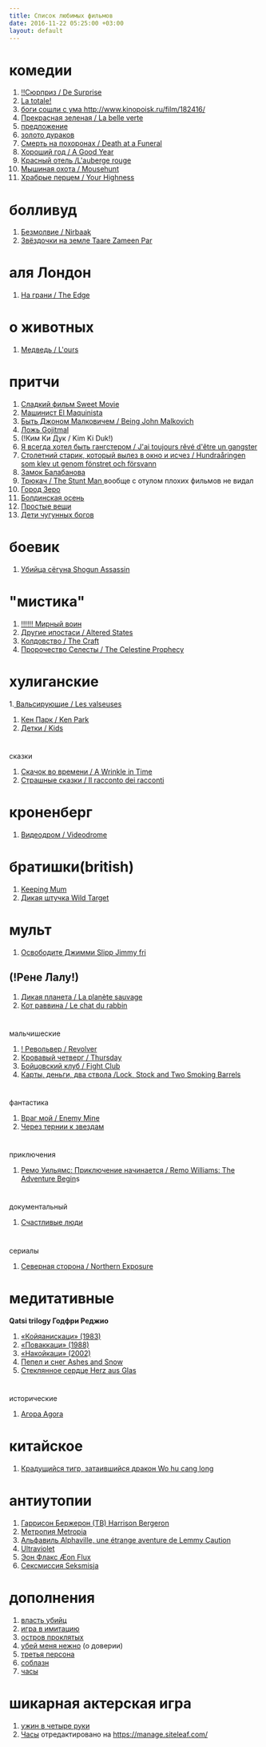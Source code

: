 ```yaml
---
title: Список любимых фильмов
date: 2016-11-22 05:25:00 +03:00
layout: default
---
```


# **комедии**

1. [ !!Cюрприз / De Surprise ](http://www.kinopoisk.ru/film/820220/)
1. [La totale! ](http://www.kinopoisk.ru/film/55057/)
1. [боги сошли с ума ](http://www.kinopoisk.ru/film/60285/)http://www.kinopoisk.ru/film/182416/
1. [Прекрасная зеленая / La belle verte](http://www.kinopoisk.ru/film/55035/)
1. [предложение](http://www.kinopoisk.ru/film/321842/)
1. [золото дураков](http://www.kinopoisk.ru/film/261668/)
1. [Смерть на похоронах / Death at a Funeral ](http://www.kinopoisk.ru/film/256498/)
1. [Хороший год / A Good Year ](http://www.kinopoisk.ru/film/77596/)
1. [Красный отель /L'auberge rouge ](http://www.kinopoisk.ru/film/271878/)
1. [Мышиная охота / Mousehunt ](http://www.kinopoisk.ru/film/6898/)
1. [Храбрые перцем / Your Highness ](http://www.kinopoisk.ru/film/455105/)


# болливуд

1. [Безмолвие / Nirbaak](http://www.kinopoisk.ru/film/883370/)  
1. [Звёздочки на земле Taare Zameen Par ](http://www.kinopoisk.ru/film/280562/)

# аля Лондон
1. [На грани / The Edge](http://www.kinopoisk.ru/film/3775/) 

# о животных
1. [Медведь / L'ours](http://www.kinopoisk.ru/film/22907/) 

# притчи

1. [Сладкий фильм Sweet Movie](http://www.kinopoisk.ru/film/93220/) 
1. [Машинист El Maquinista](http://www.kinopoisk.ru/film/5206/) 
1. [Быть Джоном Малковичем / Being John Malkovich ](http://www.kinopoisk.ru/film/462/)
1. [Ложь Gojitmal](http://www.kinopoisk.ru/film/81397/) 
1. \(!Ким Ки Дук / Kim Ki Duk!)
1. [Я всегда хотел быть гангстером / J'ai toujours rêvé d'être un gangster](http://www.kinopoisk.ru/film/264700/) 
1. [Столетний старик, который вылез в окно и исчез / Hundraåringen som klev ut genom fönstret och försvann](http://www.kinopoisk.ru/film/648731/) 
1. [Замок  Балабанова](http://www.kinopoisk.ru/film/41323/) 
1. [Трюкач / The Stunt Man ](http://www.kinopoisk.ru/film/7295/)
вообще с отулом плохих фильмов не видал
1. [Город Зеро ](http://www.kinopoisk.ru/film/44574/) 
1. [Болдинская осень](http://www.kinopoisk.ru/film/41509/) 
1. [Простые вещи](http://www.kinopoisk.ru/film/263978/) 
1. [Дети чугунных богов](http://www.kinopoisk.ru/film/41124/) 

# боевик
1. [Убийца сёгуна Shogun Assassin ](http://www.kinopoisk.ru/film/25323/)
 
# "мистика"
1. [!!!!!! Мирный воин    ](http://www.kinopoisk.ru/film/87161/)
1. [Другие ипостаси / Altered States ](http://www.kinopoisk.ru/film/1827/)
1. [Колдовство / The Craft ](http://www.kinopoisk.ru/film/13904/)
1. [Пророчество Селесты / The Celestine Prophecy ](http://kino.sampo.ru/entity/4982)

# хулиганские
1.[ Вальсирующие / Les valseuses ](http://www.kinopoisk.ru/film/20938/)
1. [Кен Парк / Ken Park](http://www.kinopoisk.ru/film/9485/video/) 
1. [Детки / Kids ](http://www.kinopoisk.ru/film/6384/) 

# 
сказки
1. [Скачок во времени / A Wrinkle in Time ](http://www.kinopoisk.ru/film/255316/)
1. [Страшные сказки / Il racconto dei racconti ](http://www.kinopoisk.ru/film/808175/)

# кроненберг
1. [Видеодром / Videodrome ](http://www.kinopoisk.ru/film/8853/)

# братишки(british)
1. [Keeping Mum](http://www.kinopoisk.ru/film/90827/)  
1. [Дикая штучка Wild Target ](http://www.kinopoisk.ru/film/416199/)

# мульт
1. [Освободите Джимми Slipp Jimmy fri ](http://www.kinopoisk.ru/film/49062/)

## \(!Рене Лалу!)
1. [Дикая планета / La planète sauvage ](http://www.kinopoisk.ru/film/134741/)
1. [Кот раввина / Le chat du rabbin ](http://www.kinopoisk.ru/film/464183/)

# 
мальчишеские
1. [! Револьвер / Revolver ](http://www.kinopoisk.ru/film/18973/)
1. [Кровавый четверг / Thursday ](http://www.kinopoisk.ru/film/15641/)
1. [Бойцовский клуб / Fight Club](http://www.kinopoisk.ru/film/361/) 
1. [Карты, деньги, два ствола /Lock, Stock and Two Smoking Barrels](http://www.kinopoisk.ru/film/522/) 

# 
фантастика
1. [Враг мой / Enemy Mine](http://www.kinopoisk.ru/film/2702/) 
1. [Через тернии к звездам ](http://www.kinopoisk.ru/film/45488/)

# 
приключения
1. [Ремо Уильямс: Приключение начинается / Remo Williams: The Adventure Begin](http://www.kinopoisk.ru/film/6515/)s

# 
документальный
1. [Счастливые люди ](http://www.kinopoisk.ru/film/674243/)

# 
сериалы
1. [Северная сторона / Northern Exposure ](http://www.kinopoisk.ru/film/277675/)

# медитативные
**Qatsi trilogy  Годфри Реджио**
1. [«Койяанискаци» (1983)](http://www.kinopoisk.ru/film/7328/) 
1. [«Поваккаци» (1988)](http://www.kinopoisk.ru/film/7325/) 
1. [«Накойкаци» (2002)](http://www.kinopoisk.ru/film/18297/) 
1. [Пепел и снег Ashes and Snow ](http://www.kinopoisk.ru/film/252659/)
1. [Стеклянное сердце Herz aus Glas ](http://www.kinopoisk.ru/film/82424/)

# 
исторические
1. [Агора Agora](http://www.kinopoisk.ru/film/405952/) 

# китайское
1. [Крадущийся тигр, затаившийся дракон Wo hu cang long ](http://www.kinopoisk.ru/film/378/)

# антиутопии
1. [Гаррисон Бержерон (ТВ) Harrison Bergeron](http://www.kinopoisk.ru/film/95444/) 
1. [Метропия Metropia](http://www.kinopoisk.ru/film/470998/) 
1. [Альфавиль Alphaville, une étrange aventure de Lemmy Caution](http://www.kinopoisk.ru/film/7776/) 
1. [Ultraviolet ](http://www.kinopoisk.ru/film/37476/)
1. [Эон Флакс Æon Flux](http://www.kinopoisk.ru/film/77426/) 
1. [Сексмиссия Seksmisja](http://www.kinopoisk.ru/film/66171/) 

# дополнения
1. [власть убийц ](http://www.kinopoisk.ru/film/471921/)
1. [игра в имитацию ](http://www.kinopoisk.ru/film/635772/)
1. [остров проклятых](http://www.kinopoisk.ru/film/397667/) 
1. [убей меня нежно](http://www.kinopoisk.ru/film/4440/)  (о доверии)
1. [третья персона ](http://www.kinopoisk.ru/film/17663/)
1. [соблазн ](https://www.kinopoisk.ru/film/17663/)
1. [часы ](http://www.kinopoisk.ru/film/702/)

# шикарная актерская игра
1. [ужин в четыре руки](http://www.kinopoisk.ru/film/427908/) 
1. [Часы](https://www.kinopoisk.ru/film/702/) 
отредактировано на https://manage.siteleaf.com/